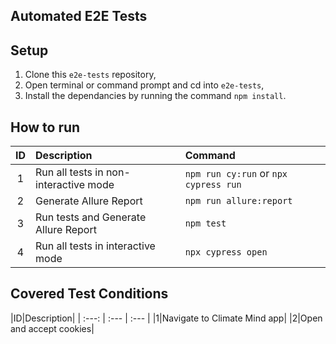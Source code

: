 ## Automated E2E Tests

## Setup
1. Clone this `e2e-tests` repository,
2. Open terminal or command prompt and cd into `e2e-tests`,
3. Install the dependancies by running the command `npm install`.

## How to run
|ID|Description| Command |
| :---: | :--- | :--- |
|1|Run all tests in non-interactive mode|`npm run cy:run` or `npx cypress run`|
|2|Generate Allure Report|`npm run allure:report`|
|3|Run tests and Generate Allure Report|`npm test`|
|4|Run all tests in interactive mode|`npx cypress open`|

## Covered Test Conditions
|ID|Description|
| :---: | :--- | :--- |
|1|Navigate to Climate Mind app|
|2|Open and accept cookies|
